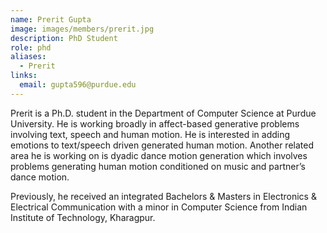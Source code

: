 ```yaml
---
name: Prerit Gupta
image: images/members/prerit.jpg
description: PhD Student
role: phd
aliases:
  - Prerit
links:
  email: gupta596@purdue.edu
---
```


Prerit is a Ph.D. student in the Department of Computer Science at Purdue University. He is working broadly in affect-based generative problems involving text, speech and human motion. He is interested in adding emotions to text/speech driven generated human motion. Another related area he is working on is dyadic dance motion generation which involves problems generating human motion conditioned on music and partner’s dance motion.

Previously, he received an integrated Bachelors & Masters in Electronics & Electrical Communication with a minor in Computer Science from Indian Institute of Technology, Kharagpur.